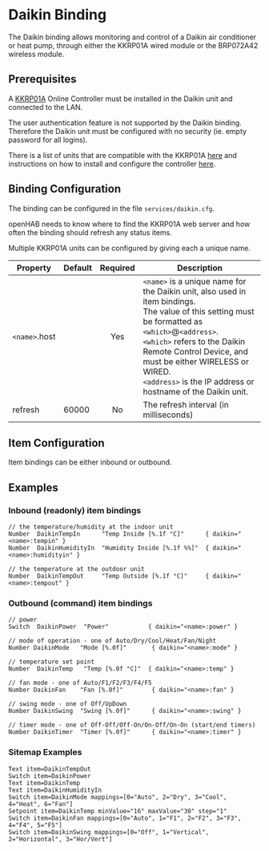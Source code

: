 # Daikin Binding

The Daikin binding allows monitoring and control of a Daikin air conditioner or heat pump, through either the KKRP01A wired module or the BRP072A42 wireless module.

## Prerequisites

A [KKRP01A](http://www.onlinecontroller.eu/) Online Controller must be
installed in the Daikin unit and connected to the LAN. 

The user authentication feature is not supported by the Daikin binding.
Therefore the Daikin unit must be configured with no security (ie. empty
password for all logins).

There is a list of units that are compatible with the KKRP01A
[here](http://www.onlinecontroller.eu/media/downloads/List-of-compatible-INDOOR-and-OUTDOOR-units-4.pdf)
and instructions on how to install and configure the controller [here](http://www.onlinecontroller.eu/en/download).


## Binding Configuration

The binding can be configured in the file `services/daikin.cfg`.

openHAB needs to know where to find the KKRP01A web server and how often the
binding should refresh any status items.

Multiple KKRP01A units can be configured by giving each a unique name.

| Property           | Default | Required | Description                                  |
|--------------------|---------|:--------:|----------------------------------------------|
| `<name>`.host      |         | Yes      | `<name>` is a unique name for the Daikin unit, also used in item bindings.<br/> The value of this setting must be formatted as `<which>`@`<address>`.<br/> `<which>` refers to the Daikin Remote Control Device, and must be either WIRELESS or WIRED.<br/> `<address>` is the IP address or hostname of the Daikin unit. |
| refresh            | 60000   | No       | The refresh interval (in milliseconds)       |


## Item Configuration

Item bindings can be either inbound or outbound. 


## Examples

### Inbound (readonly) item bindings

```
// the temperature/humidity at the indoor unit
Number  DaikinTempIn      "Temp Inside [%.1f °C]"      { daikin="<name>:tempin" }
Number  DaikinHumidityIn  "Humidity Inside [%.1f %%]"  { daikin="<name>:humidityin" }

// the temperature at the outdoor unit
Number  DaikinTempOut     "Temp Outside [%.1f °C]"     { daikin="<name>:tempout" }
```

### Outbound (command) item bindings

```
// power
Switch  DaikinPower  "Power"           { daikin="<name>:power" }

// mode of operation - one of Auto/Dry/Cool/Heat/Fan/Night
Number DaikinMode   "Mode [%.0f]"       { daikin="<name>:mode" }

// temperature set point
Number  DaikinTemp   "Temp [%.0f °C]"  { daikin="<name>:temp" }

// fan mode - one of Auto/F1/F2/F3/F4/F5
Number DaikinFan    "Fan [%.0f]"        { daikin="<name>:fan" }

// swing mode - one of Off/UpDown
Number DaikinSwing  "Swing [%.0f]"      { daikin="<name>:swing" }

// timer mode - one of Off-Off/Off-On/On-Off/On-On (start/end timers)
Number DaikinTimer  "Timer [%.0f]"      { daikin="<name>:timer" }
```

### Sitemap Examples

```
Text item=DaikinTempOut
Switch item=DaikinPower
Text item=DaikinTemp
Text item=DaikinHumidityIn
Switch item=DaikinMode mappings=[0="Auto", 2="Dry", 3="Cool", 4="Heat", 6="Fan"]
Setpoint item=DaikinTemp minValue="16" maxValue="30" step="1"
Switch item=DaikinFan mappings=[0="Auto", 1="F1", 2="F2", 3="F3", 4="F4", 5="F5"]
Switch item=DaikinSwing mappings=[0="Off", 1="Vertical", 2="Horizontal", 3="Hor/Vert"]
```
